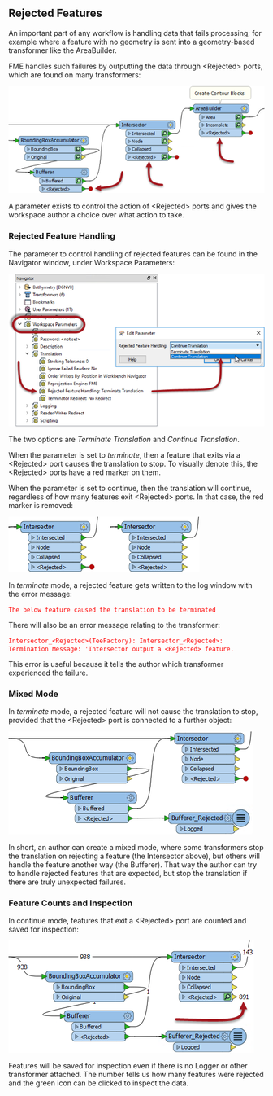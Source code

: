 ## Rejected Features ##

An important part of any workflow is handling data that fails processing; for example where a feature with no geometry is sent into a geometry-based transformer like the AreaBuilder.

FME handles such failures by outputting the data through &lt;Rejected&gt; ports, which are found on many transformers:

![](./Images/Img3.004.RejectedPorts.png)

A parameter exists to control the action of &lt;Rejected&gt; ports and gives the workspace author a choice over what action to take.


### Rejected Feature Handling ###

The parameter to control handling of rejected features can be found in the Navigator window, under Workspace Parameters:

![](./Images/Img3.005.RejectedFeatureParameter.png)

The two options are *Terminate Translation* and *Continue Translation*.

When the parameter is set to *terminate*, then a feature that exits via a &lt;Rejected&gt; port causes the translation to stop. To visually denote this, the &lt;Rejected&gt; ports have a red marker on them.

When the parameter is set to continue, then the translation will continue, regardless of how many features exit &lt;Rejected&gt; ports. In that case, the red marker is removed:

![](./Images/Img3.006.RejectedFeatureMarkers.png)

In *terminate* mode, a rejected feature gets written to the log window with the error message:

<font color="red">

    The below feature caused the translation to be terminated

</font>

There will also be an error message relating to the transformer:

<font color="red">

    Intersector_<Rejected>(TeeFactory): Intersector_<Rejected>:
    Termination Message: 'Intersector output a <Rejected> feature.

</font>

This error is useful because it tells the author which transformer experienced the failure.


### Mixed Mode ###

In *terminate* mode, a rejected feature will not cause the translation to stop, provided that the &lt;Rejected&gt; port is connected to a further object:

![](./Images/Img3.007.RejectedFeatureMixedMode.png)

In short, an author can create a mixed mode, where some transformers stop the translation on rejecting a feature (the Intersector above), but others will handle the feature another way (the Bufferer). That way the author can try to handle rejected features that are expected, but stop the translation if there are truly unexpected failures.


### Feature Counts and Inspection ###

In continue mode, features that exit a &lt;Rejected&gt; port are counted and saved for inspection:

![](./Images/Img3.008.RejectedFeatureCount.png)

Features will be saved for inspection even if there is no Logger or other transformer attached. The number tells us how many features were rejected and the green icon can be clicked to inspect the data.
